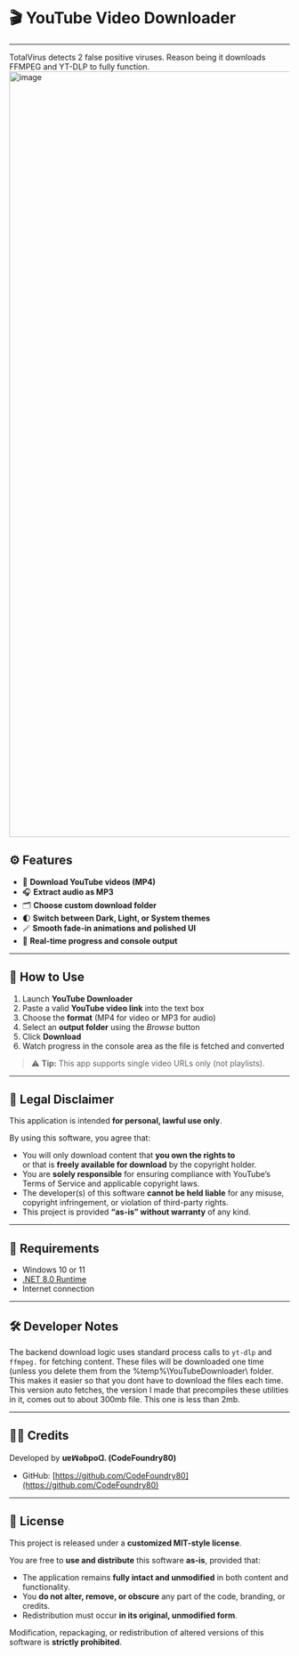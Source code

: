# 🎬 YouTube Video Downloader

---

TotalVirus detects 2 false positive viruses. Reason being it downloads FFMPEG and YT-DLP to fully function.
<img width="860" height="1376" alt="image" src="https://github.com/user-attachments/assets/84c792a5-c24c-4df0-9496-b1bd8d0b2d41" />


## ⚙️ Features

- 🎥 **Download YouTube videos (MP4)**
- 🎧 **Extract audio as MP3**
- 🗂️ **Choose custom download folder**
- 🌓 **Switch between Dark, Light, or System themes**
- 🪄 **Smooth fade-in animations and polished UI**
- 💬 **Real-time progress and console output**

---

## 🧭 How to Use

1. Launch **YouTube Downloader**  
2. Paste a valid **YouTube video link** into the text box  
3. Choose the **format** (MP4 for video or MP3 for audio)  
4. Select an **output folder** using the *Browse* button  
5. Click **Download**  
6. Watch progress in the console area as the file is fetched and converted  

> ⚠️ **Tip:** This app supports single video URLs only (not playlists).

---

## 🪪 Legal Disclaimer

This application is intended **for personal, lawful use only**.

By using this software, you agree that:

- You will only download content that **you own the rights to**  
  or that is **freely available for download** by the copyright holder.  
- You are **solely responsible** for ensuring compliance with YouTube’s Terms of Service and applicable copyright laws.  
- The developer(s) of this software **cannot be held liable** for any misuse, copyright infringement, or violation of third-party rights.  
- This project is provided **“as-is” without warranty** of any kind.  

---

## 🧰 Requirements

- Windows 10 or 11  
- [.NET 8.0 Runtime](https://dotnet.microsoft.com/en-us/download/dotnet/8.0)  
- Internet connection  

---

## 🛠️ Developer Notes


The backend download logic uses standard process calls to `yt-dlp` and `ffmpeg.` for fetching content. These files will be downloaded one time 
(unless you delete them from the %temp%\YouTubeDownloader\ folder. This makes it easier so that you dont have to download the files each time.
This version auto fetches, the version I made that precompiles these utilities in it, comes out to about 300mb file. This one is less than 2mb.

---

## 🧑‍💻 Credits

Developed by **uɐꟽǝɓpoᗡ.  (CodeFoundry80)**  
- GitHub: [https://github.com/CodeFoundry80](https://github.com/CodeFoundry80)  

---

## 📜 License

This project is released under a **customized MIT-style license**.  

You are free to **use and distribute** this software **as-is**, provided that:  
- The application remains **fully intact and unmodified** in both content and functionality.  
- You **do not alter, remove, or obscure** any part of the code, branding, or credits.  
- Redistribution must occur **in its original, unmodified form**.  

Modification, repackaging, or redistribution of altered versions of this software is **strictly prohibited**.  


